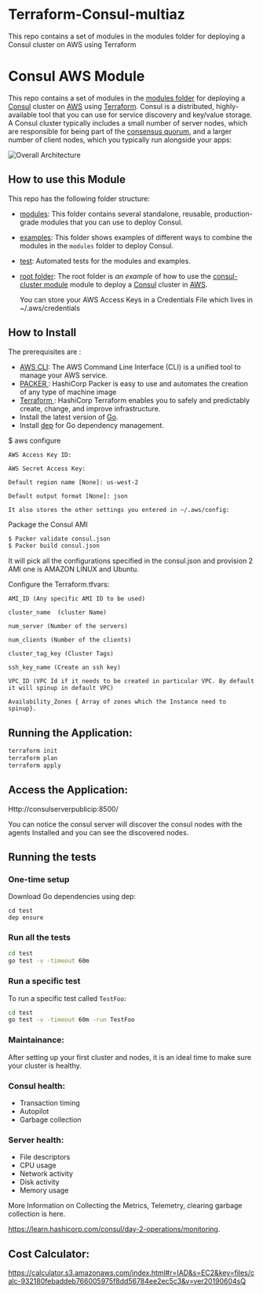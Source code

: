 # Terraform-Consul-multiaz
This repo contains a set of modules in the modules folder for deploying a Consul cluster on AWS using Terraform

# Consul AWS Module

This repo contains a set of modules in the [modules folder](https://github.com/hashicorp/terraform-aws-consul/tree/master/modules) for deploying a [Consul](https://www.consul.io/) cluster on 
[AWS](https://aws.amazon.com/) using [Terraform](https://www.terraform.io/). Consul is a distributed, highly-available 
tool that you can use for service discovery and key/value storage. A Consul cluster typically includes a small number
of server nodes, which are responsible for being part of the [consensus 
quorum](https://www.consul.io/docs/internals/consensus.html), and a larger number of client nodes, which you typically 
run alongside your apps:

![Overall Architecture ](https://d1.awsstatic.com/partner-network/QuickStart/datasheets/hashicorp-consul-on-aws-architecture.93ab51b00fdcd07e763f73b6e38c47329c7579ad.png?raw=true)

## How to use this Module

This repo has the following folder structure:

* [modules](https://github.com/hashicorp/terraform-aws-consul/tree/master/modules): This folder contains several standalone, reusable, production-grade modules that you can use to deploy Consul.
* [examples](https://github.com/hashicorp/terraform-aws-consul/tree/master/examples): This folder shows examples of different ways to combine the modules in the `modules` folder to deploy Consul.
* [test](https://github.com/hashicorp/terraform-aws-consul/tree/master/test): Automated tests for the modules and examples.
* [root folder](https://github.com/hashicorp/terraform-aws-consul/tree/master): The root folder is *an example* of how to use the [consul-cluster module](https://github.com/hashicorp/terraform-aws-consul/tree/master/modules/consul-cluster) 
  module to deploy a [Consul](https://www.consul.io/) cluster in [AWS](https://aws.amazon.com/).

  You can store your AWS Access Keys in a Credentials File which lives in ~/.aws/credentials

## How to Install 

The prerequisites are :

* [AWS CLI](https://aws.amazon.com/cli/): The AWS Command Line Interface (CLI) is a unified tool to manage your AWS service.
* [PACKER ](https://www.packer.io/): HashiCorp Packer is easy to use and automates the creation of any type of machine image
* [Terraform ](https://www.terraform.io/): HashiCorp Terraform enables you to safely and predictably create, change, and improve infrastructure.
* Install the latest version of [Go](https://golang.org/).
* Install [dep](https://github.com/golang/dep) for Go dependency management.

$ aws configure

```
AWS Access Key ID: 

AWS Secret Access Key: 

Default region name [None]: us-west-2

Default output format [None]: json

It also stores the other settings you entered in ~/.aws/config:
```

Package the Consul AMI

```sh
$ Packer validate consul.json
$ Packer build consul.json
```
It will pick all the configurations specified in the consul.json and provision 2 AMI one is AMAZON LINUX and Ubuntu.

Configure the Terraform.tfvars:
```
AMI_ID (Any specific AMI ID to be used)

cluster_name  (cluster Name)

num_server (Number of the servers)

num_clients (Number of the clients)

cluster_tag_key (Cluster Tags)

ssh_key_name (Create an ssh key)

VPC_ID (VPC Id if it needs to be created in particular VPC. By default it will spinup in default VPC)

Availability_Zones { Array of zones which the Instance need to spinup}.
```
## Running the Application:

```sh
terraform init
terraform plan
terraform apply
```

## Access the Application:

Http://consulserverpublicip:8500/

You can notice the consul server will discover the consul nodes with the agents Installed and you can see the discovered nodes.

## Running the tests

### One-time setup

Download Go dependencies using dep:
```
cd test
dep ensure
```
### Run all the tests

```bash
cd test
go test -v -timeout 60m
```

### Run a specific test

To run a specific test called `TestFoo`:

```bash
cd test
go test -v -timeout 60m -run TestFoo
```

### Maintainance:

After setting up your first cluster and nodes, it is an ideal time to make sure your cluster is healthy.

### Consul health:

* Transaction timing  
* Autopilot 
* Garbage collection

### Server health:

* File descriptors
* CPU usage
* Network activity
* Disk activity
* Memory usage


More Information on Collecting the Metrics, Telemetry, clearing garbage collection is here.

https://learn.hashicorp.com/consul/day-2-operations/monitoring.

## Cost Calculator:

https://calculator.s3.amazonaws.com/index.html#r=IAD&s=EC2&key=files/calc-932180febaddeb766005975f8dd56784ee2ec5c3&v=ver20190604sQ
